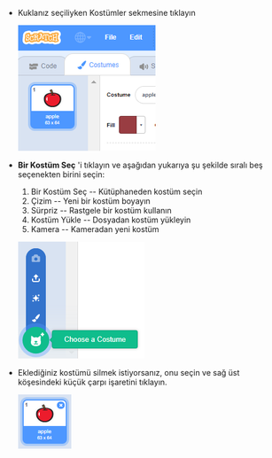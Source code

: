 - Kuklanız seçiliyken Kostümler sekmesine tıklayın
    
    ![kostümler sekmesi](images/costumes_tab.png)

- **Bir Kostüm Seç** 'i tıklayın ve aşağıdan yukarıya şu şekilde sıralı beş seçenekten birini seçin:
    
    1. Bir Kostüm Seç -- Kütüphaneden kostüm seçin
    2. Çizim -- Yeni bir kostüm boyayın
    3. Sürpriz -- Rastgele bir kostüm kullanın
    4. Kostüm Yükle -- Dosyadan kostüm yükleyin
    5. Kamera -- Kameradan yeni kostüm
    
    ![konum seç](images/choose_location.png)

- Eklediğiniz kostümü silmek istiyorsanız, onu seçin ve sağ üst köşesindeki küçük çarpı işaretini tıklayın.
    
    ![kostümü sil](images/delete_costume.png)